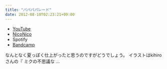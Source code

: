 ```yaml
---
title: "パパパパレード"
date: 2012-08-10T02:23:21+09:00
---
```


- [YouTube](https://www.youtube.com/watch?jsW0Tq5xXv4)
- [NicoNico](https://nico.ms/sm18574713)
- Spotify
- [Bandcamp](https://mikirihasshap.bandcamp.com/track/--84)

なんとなく夏っぽく仕上がったと思うのですがどうでしょう。 イラストはkihiroさんの『 ミクの不思議な ...